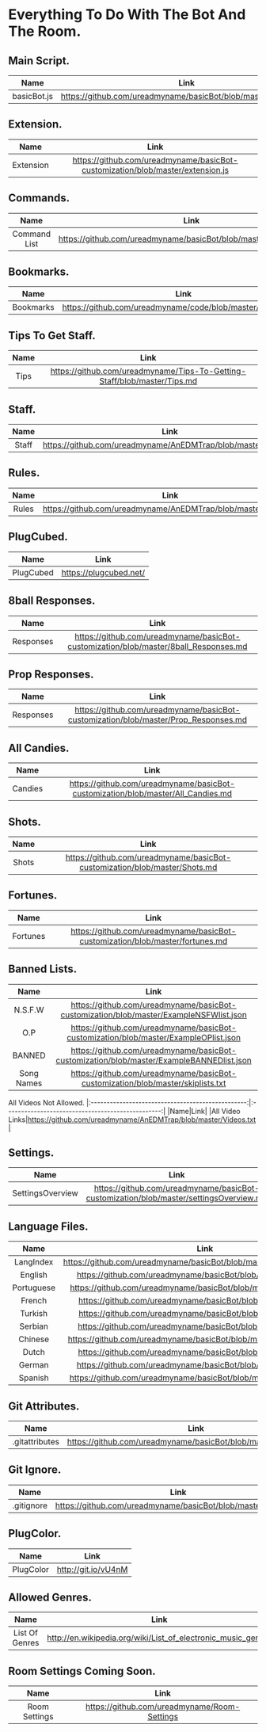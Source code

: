 Everything To Do With The Bot And The Room.
===========================================


Main Script.
------------
|Name|Link|
|:-------------------------------------------------:|:-------------------------------------------------:|
|basicBot.js|https://github.com/ureadmyname/basicBot/blob/master/basicBot.js|

Extension.
----------
|Name|Link|
|:-------------------------------------------------:|:-------------------------------------------------:|
|Extension|https://github.com/ureadmyname/basicBot-customization/blob/master/extension.js|

Commands.
---------
|Name|Link|
|:-------------------------------------------------:|:-------------------------------------------------:|
|Command List|https://github.com/ureadmyname/basicBot/blob/master/commands.md|

Bookmarks.
----------
|Name|Link|
|:-------------------------------------------------:|:-------------------------------------------------:|
|Bookmarks|https://github.com/ureadmyname/code/blob/master/bookmark.js|

Tips To Get Staff.
------------------
|Name|Link|
|:-------------------------------------------------:|:-------------------------------------------------:|
|Tips|https://github.com/ureadmyname/Tips-To-Getting-Staff/blob/master/Tips.md|

Staff.
------
|Name|Link|
|:-------------------------------------------------:|:-------------------------------------------------:|
|Staff|https://github.com/ureadmyname/AnEDMTrap/blob/master/Staff.md|

Rules.
------
|Name|Link|
|:-------------------------------------------------:|:-------------------------------------------------:|
|Rules|https://github.com/ureadmyname/AnEDMTrap/blob/master/rules.md|

PlugCubed.
----------
|Name|Link|
|:-------------------------------------------------:|:-------------------------------------------------:|
|PlugCubed|https://plugcubed.net/|

8ball Responses.
----------------
|Name|Link|
|:-------------------------------------------------:|:-------------------------------------------------:|
|Responses|https://github.com/ureadmyname/basicBot-customization/blob/master/8ball_Responses.md|

Prop Responses.
---------------
|Name|Link|
|:-------------------------------------------------:|:-------------------------------------------------:|
|Responses|https://github.com/ureadmyname/basicBot-customization/blob/master/Prop_Responses.md|

All Candies.
------------
|Name|Link|
|:-------------------------------------------------:|:-------------------------------------------------:|
|Candies|https://github.com/ureadmyname/basicBot-customization/blob/master/All_Candies.md|

Shots.
------
|Name|Link|
|:-------------------------------------------------:|:-------------------------------------------------:|
|Shots|https://github.com/ureadmyname/basicBot-customization/blob/master/Shots.md|

Fortunes.
----------
|Name|Link|
|:-------------------------------------------------:|:-------------------------------------------------:|
|Fortunes|https://github.com/ureadmyname/basicBot-customization/blob/master/fortunes.md|

Banned Lists.
-------------
|Name|Link|
|:-------------------------------------------------:|:-------------------------------------------------:|
|N.S.F.W|https://github.com/ureadmyname/basicBot-customization/blob/master/ExampleNSFWlist.json|
|O.P|https://github.com/ureadmyname/basicBot-customization/blob/master/ExampleOPlist.json|
|BANNED|https://github.com/ureadmyname/basicBot-customization/blob/master/ExampleBANNEDlist.json|
|Song Names|https://github.com/ureadmyname/basicBot-customization/blob/master/skiplists.txt|

All Videos Not Allowed.
|:-------------------------------------------------:|:-------------------------------------------------:|
|Name|Link|
|All Video Links|https://github.com/ureadmyname/AnEDMTrap/blob/master/Videos.txt|

Settings.
---------
|Name|Link|
|:-------------------------------------------------:|:-------------------------------------------------:|
|SettingsOverview|https://github.com/ureadmyname/basicBot-customization/blob/master/settingsOverview.md|

Language Files.
-----------
|Name|Link|
|:-------------------------------------------------:|:-------------------------------------------------:|
|LangIndex|https://github.com/ureadmyname/basicBot/blob/master/lang/langIndex.json|
|English|https://github.com/ureadmyname/basicBot/blob/master/lang/en.json|
|Portuguese|https://github.com/ureadmyname/basicBot/blob/master/lang/pt-BR.json|
|French|https://github.com/ureadmyname/basicBot/blob/master/lang/fr.json|
|Turkish|https://github.com/ureadmyname/basicBot/blob/master/lang/tr.json|
|Serbian|https://github.com/ureadmyname/basicBot/blob/master/lang/sr.json|
|Chinese|https://github.com/ureadmyname/basicBot/blob/master/lang/zh-TW.json|
|Dutch|https://github.com/ureadmyname/basicBot/blob/master/lang/nl.json|
|German|https://github.com/ureadmyname/basicBot/blob/master/lang/de.json|
|Spanish|https://github.com/ureadmyname/basicBot/blob/master/lang/es-ES.json|

Git Attributes.
---------------
|Name|Link|
|:-------------------------------------------------:|:-------------------------------------------------:|
|.gitattributes|https://github.com/ureadmyname/basicBot/blob/master/.gitattributes|

Git Ignore.
-----------
|Name|Link|
|:-------------------------------------------------:|:-------------------------------------------------:|
|.gitignore|https://github.com/ureadmyname/basicBot/blob/master/.gitignore|

PlugColor.
-----------
|Name|Link|
|:-------------------------------------------------:|:-------------------------------------------------:|
|PlugColor|http://git.io/vU4nM|

Allowed Genres.
---------------
|Name|Link|
|:-------------------------------------------------:|:-------------------------------------------------:|
|List Of Genres|http://en.wikipedia.org/wiki/List_of_electronic_music_genres|

Room Settings Coming Soon.
--------------------------
|Name|Link|
|:-------------------------------------------------:|:-------------------------------------------------:|
|Room Settings|https://github.com/ureadmyname/Room-Settings|
